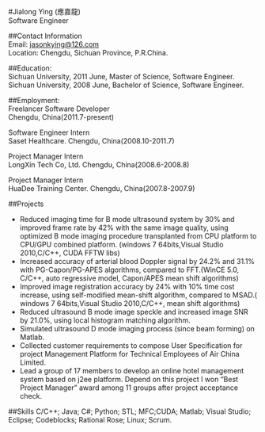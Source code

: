 #Jialong Ying (應嘉龍)  
Software Engineer  
 
##Contact Information  
Email: jasonkying@126.com  
Location: Chengdu, Sichuan Province, P.R.China.  
 
##Education:  
Sichuan University, 2011 June, Master of Science, Software Engineer.  
Sichuan University, 2008 June, Bachelor of Science, Software Engineer.  
 
##Employment:  
Freelancer Software Developer  
Chengdu, China(2011.7-present)  
 
Software Engineer Intern  
Saset Healthcare. Chengdu, China(2008.10-2011.7)  
 
Project Manager Intern  
LongXin Tech Co, Ltd. Chengdu, China(2008.6-2008.8) 

Project Manager Intern  
HuaDee Training Center. Chengdu, China(2007.8-2007.9)  
 
##Projects  
* Reduced imaging time for B mode ultrasound system by 30% and improved frame rate by 42% with the same image quality, using optimized B mode imaging procedure transplanted from CPU platform to CPU/GPU combined platform. (windows 7 64bits,Visual Studio 2010,C/C++, CUDA FFTW libs)  
* Increased accuracy of arterial blood Doppler signal by 24.2% and 31.1% with PG-Capon/PG-APES algorithms, compared to FFT.(WinCE 5.0, C/C++, auto regressive model, Capon/APES mean shift algorithms)  
* Improved image registration accuracy by 24% with 10% time cost increase, using self-modified mean-shift algorithm, compared to MSAD.( windows 7 64bits,Visual Studio 2010,C/C++, mean shift algorithms)  
* Reduced ultrasound B mode image speckle and increased image SNR by 21.0%, using local histogram matching algorithm.
* Simulated ultrasound D mode imaging process (since beam forming) on Matlab.  
* Collected customer requirements to compose User Specification for project Management Platform for Technical Employees of Air China Limited.  
* Lead a group of 17 members to develop an online hotel management system based on j2ee platform. Depend on this project I won “Best Project Manager” award among 11 groups after project acceptance check.  

##Skills 
C/C++; Java; C#; Python; STL; MFC;CUDA; Matlab; Visual Studio; Eclipse; Codeblocks; Rational Rose; Linux; Scrum.
